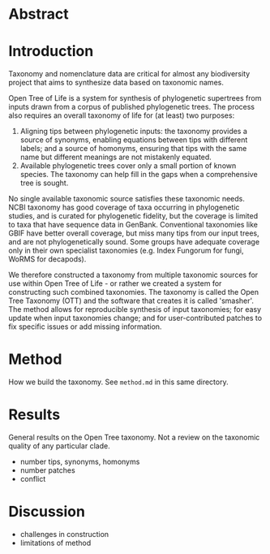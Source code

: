 # Abstract

# Introduction

Taxonomy and nomenclature data are critical for almost any biodiversity project that aims to synthesize data based on taxonomic names.

Open Tree of Life is a system for synthesis of phylogenetic supertrees from
inputs drawn from a corpus of published phylogenetic trees. The process also
requires an overall taxonomy of life for (at least) two purposes:

 1. Aligning tips between phylogenetic inputs: the taxonomy provides
    a source of synonyms, enabling equations between tips with
    different labels; and a source of homonyms, ensuring that tips
    with the same name but different meanings are not mistakenly equated.
 1. Available phylogenetic trees cover only a small portion of known
    species.  The taxonomy can help fill in the gaps when a
    comprehensive tree is sought.

No single available taxonomic source satisfies these taxonomic needs.  
NCBI taxonomy has good coverage of
taxa occurring in phylogenetic studies, and is curated for phylogenetic
fidelity, but the coverage is limited to taxa that
have sequence data in GenBank. Conventional taxonomies like GBIF have better
overall coverage, but miss many tips from our input trees, and are not
phylogenetically sound. Some groups have adequate coverage only in their own
specialist taxonomies (e.g. Index Fungorum for fungi, WoRMS for decapods).

We therefore constructed a taxonomy from multiple taxonomic sources for use
within Open Tree of Life - or rather we created a system for constructing such
combined taxonomies.  The taxonomy is called the Open Tree Taxonomy (OTT) and
the software that creates it is called 'smasher'. The method allows for
reproducible synthesis of input taxonomies; for easy update when input
taxonomies change; and for user-contributed patches to fix specific issues or
add missing information.

# Method
How we build the taxonomy. See `method.md` in this same directory.

# Results
General results on the Open Tree taxonomy. Not a review on the taxonomic quality of any particular clade.

* number tips, synonyms, homonyms
* number patches
* conflict

# Discussion

* challenges in construction
* limitations of method
